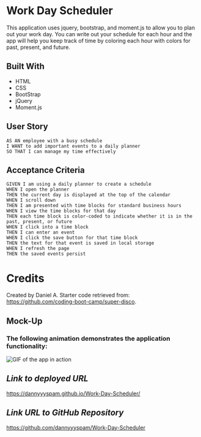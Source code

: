 # Work Day Scheduler
This application uses jquery, bootstrap, and moment.js to allow you to plan out your work day. You can write out your schedule for each hour and the app will help you keep track of time by coloring each hour with colors for past, present, and future.

## Built With
* HTML
* CSS
* BootStrap
* jQuery
* Moment.js

## User Story
```
AS AN employee with a busy schedule
I WANT to add important events to a daily planner
SO THAT I can manage my time effectively
```

## Acceptance Criteria
```
GIVEN I am using a daily planner to create a schedule
WHEN I open the planner
THEN the current day is displayed at the top of the calendar
WHEN I scroll down
THEN I am presented with time blocks for standard business hours
WHEN I view the time blocks for that day
THEN each time block is color-coded to indicate whether it is in the past, present, or future
WHEN I click into a time block
THEN I can enter an event
WHEN I click the save button for that time block
THEN the text for that event is saved in local storage
WHEN I refresh the page
THEN the saved events persist
```

# Credits

Created by Daniel A.
Starter code retrieved from: https://github.com/coding-boot-camp/super-disco.

## Mock-Up

### The following animation demonstrates the application functionality:

![GIF of the app in action](https://media.giphy.com/media/CLcrLYCXMbFnnrXzxC/giphy.gif)

## **_Link to deployed URL_**

https://dannyyyspam.github.io/Work-Day-Scheduler/

## **_Link URL to GitHub Repository_**

https://github.com/dannyyyspam/Work-Day-Scheduler